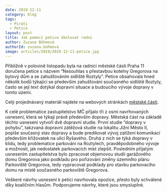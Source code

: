```yaml
---
date: 2019-12-11
category: blog
tags: 
  - Piráti 
  - Petice
layout: post
title: Jak pomocí petice úkolovat radní
author: Zuzana Böhmová
authorId: zuzana.bohmova
image: articles/2019/2019-12-11-petice.jpg
---
```


Přibližně v polovině listopadu byla na radnici městské části Praha 11 doručena petice s názvem “Nesouhlas s přestavbou kotelny Gregorova na bytový dům a se zahušťováním sídliště Roztyly”. Petice obsahovala hned několik bodů týkající se především zahušťování současného sídliště Roztyly, často se její text dotýkal dopravní situace a budoucího vývoje dopravy v tomto území. 

Celý projednávaný materiál najdete na webových stránkách [městské části](https://www.praha11.cz/redakce/index.php?lanG=cs&clanek=6504&slozka=12&as4uOriginalDomain=www.praha11.cz&as4u_protocol=https&ConfirmCookie=confirm&bod=2659202).

K celé problematice zastupitelstvo MČ přijalo tři z osmi navrhovaných usnesení, která se týkají právě především dopravy. Městská část na základě těchto usnesení vytvoří dvě dopravní studie. První studie “dopravy v pohybu”, takzvaná dopravní zátěžová studie na lokalitu Jižní Město II, popíše současný stav dopravy a bude predikovat vývoj zatížení komunikací především křižovatek na ulici Ryšavého. Druhá z nich se týká dopravy v klidu, tedy problematice parkování na Roztylech, pravděpodobného vývoje a možností, jak nedostatek parkovacích míst zlepšit. Posledním přijatým usnesením zastupitelstva bylo zpracovat objemovou studii garážového domu Gregorova jako podkladu pro pořizování změny územního plánu Parkoviště Gregorova, tedy vypracovat podklady pro stavbu parkovacího domu na místě současného parkoviště Gregorova.

Veškeré návrhy usnesení k petici navrhovala opozice, přesto byly schválené díky koaličním hlasům. Podporujeme návrhy, které jsou smysluplné.
